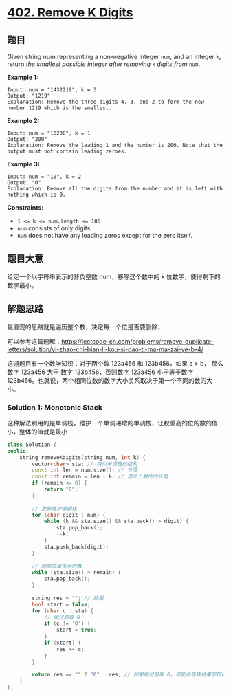 # [402. Remove K Digits](https://leetcode.com/problems/remove-k-digits/)

## 题目

Given string num representing a non-negative integer `num`, and an integer `k`, return *the smallest possible integer after removing* `k` *digits from* `num`.

 

**Example 1:**

```
Input: num = "1432219", k = 3
Output: "1219"
Explanation: Remove the three digits 4, 3, and 2 to form the new number 1219 which is the smallest.
```

**Example 2:**

```
Input: num = "10200", k = 1
Output: "200"
Explanation: Remove the leading 1 and the number is 200. Note that the output must not contain leading zeroes.
```

**Example 3:**

```
Input: num = "10", k = 2
Output: "0"
Explanation: Remove all the digits from the number and it is left with nothing which is 0.
```

 

**Constraints:**

- `1 <= k <= num.length <= 105`
- `num` consists of only digits.
- `num` does not have any leading zeros except for the zero itself.

## 题目大意

给定一个以字符串表示的非负整数 num，移除这个数中的 k 位数字，使得剩下的数字最小。

## 解题思路

最直观的思路就是遍历整个数，决定每一个位是否要删除，

可以参考这篇题解：https://leetcode-cn.com/problems/remove-duplicate-letters/solution/yi-zhao-chi-bian-li-kou-si-dao-ti-ma-ma-zai-ye-b-4/

这道题目有一个数学知识：对于两个数 123a456 和 123b456，如果 a > b， 那么数字 123a456 大于 数字 123b456，否则数字 123a456 小于等于数字 123b456。也就说，两个相同位数的数字大小关系取决于第一个不同的数的大小。

### Solution 1: Monotonic Stack

这种解法利用的是单调栈，维护一个单调递增的单调栈，让权重高的位的数的值小，整体的值就是最小

```c++
class Solution {
public:
    string removeKdigits(string num, int k) {
        vector<char> sta; // 类似单调栈的结构
        const int len = num.size(); // 长度
        const int remain = len - k; // 理论上最终的长度
        if (remain <= 0) {
            return "0";
        }
        
        // 更新维护单调栈
        for (char digit : num) {
            while (k && sta.size() && sta.back() > digit) {
                sta.pop_back();
                --k;
            }
            sta.push_back(digit);
        }
        
        // 删除末尾多余的数
        while (sta.size() > remain) {
            sta.pop_back();
        }
        
        string res = ""; // 结果
        bool start = false;
        for (char c : sta) {
            // 跳过前导 0
            if (c != '0') {
                start = true;
            }
            if (start) {
                res += c;
            }
        }
        
        return res == "" ? "0" : res; // 如果跳过前导 0，可能会导致结果字符串为空
    }
};
```

